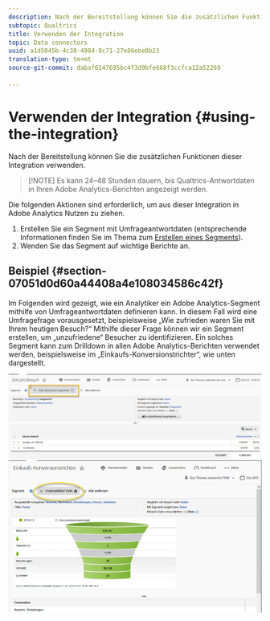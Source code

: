 ```yaml
---
description: Nach der Bereitstellung können Sie die zusätzlichen Funktionen dieser Integration verwenden.
subtopic: Qualtrics
title: Verwenden der Integration
topic: Data connectors
uuid: a1d5045b-4c38-4984-8c71-27e86ebe8b23
translation-type: tm+mt
source-git-commit: dabaf6247695bc4f3d9bfe668f3ccfca12a52269

---
```



# Verwenden der Integration {#using-the-integration}

Nach der Bereitstellung können Sie die zusätzlichen Funktionen dieser Integration verwenden.

>[!NOTE] Es kann 24–48 Stunden dauern, bis Qualtrics-Antwortdaten in Ihren Adobe Analytics-Berichten angezeigt werden.

Die folgenden Aktionen sind erforderlich, um aus dieser Integration in Adobe Analytics Nutzen zu ziehen.

1. Erstellen Sie ein Segment mit Umfrageantwortdaten (entsprechende Informationen finden Sie im Thema zum [Erstellen eines Segments](https://docs.adobe.com/content/help/de-DE/analytics/components/segmentation/seg-home.html)).
1. Wenden Sie das Segment auf wichtige Berichte an.

## Beispiel {#section-07051d0d60a44408a4e108034586c42f}

Im Folgenden wird gezeigt, wie ein Analytiker ein Adobe Analytics-Segment mithilfe von Umfrageantwortdaten definieren kann. In diesem Fall wird eine Umfragefrage vorausgesetzt, beispielsweise „Wie zufrieden waren Sie mit Ihrem heutigen Besuch?“ Mithilfe dieser Frage können wir ein Segment erstellen, um „unzufriedene“ Besucher zu identifizieren. Ein solches Segment kann zum Drilldown in allen Adobe Analytics-Berichten verwendet werden, beispielsweise im „Einkaufs-Konversionstrichter“, wie unten dargestellt.

![](assets/using-1.png) ![](assets/using-2.png)

